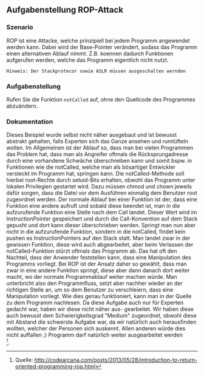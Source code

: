 ## Aufgabenstellung ROP-Attack

### Szenario

ROP ist eine Attacke, welche prinzipiell bei jedem Programm angewendet werden 
kann. Dabei wird der Base-Pointer verändert, sodass das Programm einen
alternativen Ablauf nimmt. Z.B. koennen dadurch Funktionen aufgerufen werden, 
welche das Programm eigentlich nicht nutzt.

`Hinweis: Der Stackprotecor sowie ASLR müssen ausgeschalten wernden`

### Aufgabenstellung
Rufen Sie die Funktion `notCalled` auf, ohne den Quellcode des Programmes 
abzuändern.

### Dokumentation
Dieses Beispiel wurde selbst nicht näher ausgebaut und ist bewusst abstrakt gehalten,
falls Experten sich das Ganze ansehen und rumtüfteln wollen. Im Allgemeinen ist der
Ablauf so, dass man bei vielen Programmen das Problem hat, dass man als Angreifer oftmals
die Rücksprungadresse durch eine vorhandene Schwäche überschreiben kann und somit bspw.
in Funktionen wie die notCalled, welche man als bösartiger Entwickler versteckt im Programm
hat, springen kann. Die notCalled-Methode soll hierbei root-Rechte durch setuid-Bits erhalten,
obwohl das Programm unter lokalen Privilegien gestartet wird. Dazu müssen chmod und chown jeweils
dafür sorgen, dass die Datei vor dem Ausführen einmalig dem Benutzer root zugeordnet werden.
Der normale Ablauf bei einer Funktion ist der, dass eine Funktion eine andere aufruft und sobald
diese beendet ist, man in die aufzurufende Funktion eine Stelle nach dem Call landet. Dieser Wert
wird im InstructionPointer gespeichert und durch die Call-Konvention auf dem Stack gepusht und dort
kann dieser überschrieben werden. Springt man nun aber nicht in die aufzurufende Funktion, sondern
in die notCalled, findet kein pushen es InstructionPointers auf den Stack statt. Man landet zwar
in der gewissen Funktion, diese wird auch abgearbeitet, aber beim Verlassen der notCalled-Funktion
stürzt oftmals das Programm ab. Das hat oft den Nachteil, dass der Anwender feststellen kann,
dass eine Manipulation des Programms vorliegt. Bei ROP ist der Ansatz daher so gewählt,
dass man zwar in eine andere Funktion springt, diese aber dann danach dort weiter macht,
wo der normale Programmablauf weiter machen würde. Man unterbricht also den Programmfluss, setzt
aber nachher wieder an der richtigen Stelle an, um so dem Benutzer zu verschleiern, dass
eine Manipulation vorliegt. Wie dies genau funktioniert, kann man in der Quelle zu dem Programm
nachlesen. Da diese Aufgabe auch nur für Experten gedacht war, haben wir diese nicht näher aus-
gearbeitet. Wir haben diese auch bewusst dem Schwierigkeitsgrad "Medium" zugeordnet, obwohl diese
mit Abstand die schwerste Aufgabe war, da wir natürlich auch herausfinden wollten, welcher
der Personen sich auskennt. Allen anderen würde dies nicht auffallen ;) Programm darf natürlich
weiter ausgearbeitet werden<br/>[^1].

[^1]: Quelle: http://codearcana.com/posts/2013/05/28/introduction-to-return-oriented-programming-rop.html
